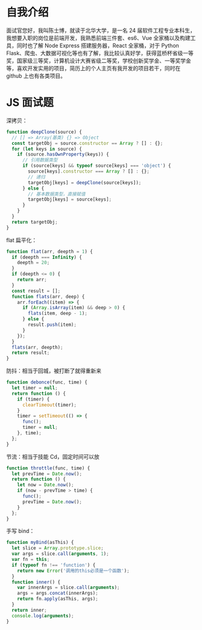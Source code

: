 # 自我介绍

面试官您好，我叫陈士博，就读于北华大学，是一名 24 届软件工程专业本科生，我想要入职的岗位是前端开发，我熟悉前端三件套、es6、Vue 全家桶以及构建工具，同时也了解 Node Express 搭建服务器，React 全家桶，对于 Python Flask、爬虫、大数据可视化等也有了解，我比较认真好学，获得蓝桥杯省级一等奖，国家级三等奖，计算机设计大赛省级二等奖，学校创新奖学金、一等奖学金 等，喜欢开发实用的项目，简历上的个人主页有我开发的项目若干，同时在 github 上也有各类项目。

# JS 面试题

深拷贝：

```js
function deepClone(source) {
  // [] => Array(基类) {} => Object
  const targetObj = source.constructor == Array ? [] : {};
  for (let keys in source) {
    if (source.hasOwnProperty(keys)) {
      // 引用数据类型
      if (source[keys] && typeof source[keys] === 'object') {
        source[keys].constructor === Array ? [] : {};
        // 递归
        targetObj[keys] = deepClone(source[keys]);
      } else {
        // 基本数据类型，直接赋值
        targetObj[keys] = source[keys];
      }
    }
  }
  return targetObj;
}
```

flat 扁平化：

```js
function flat(arr, deepth = 1) {
  if (deepth === Infinity) {
    deepth = 20;
  }
  if (deepth <= 0) {
    return arr;
  }
  const result = [];
  function flats(arr, deep) {
    arr.forEach((item) => {
      if (Array.isArray(item) && deep > 0) {
        flats(item, deep - 1);
      } else {
        result.push(item);
      }
    });
  }
  flats(arr, deepth);
  return result;
}
```

防抖：相当于回城，被打断了就得重新来

```js
function debonce(func, time) {
  let timer = null;
  return function () {
    if (timer) {
      clearTimeout(timer);
    }
    timer = setTimeout(() => {
      func();
      timer = null;
    }, time);
  };
}
```

节流：相当于技能 Cd，固定时间可以放

```js
function throttle(func, time) {
  let prevTime = Date.now();
  return function () {
    let now = Date.now();
    if (now - prevTime > time) {
      func();
      prevTime = Date.now();
    }
  };
}
```

手写 bind：

```js
function myBind(asThis) {
  let slice = Array.prototype.slice;
  var args = slice.call(arguments, 1);
  var fn = this;
  if (typeof fn !== 'function') {
    return new Error('调用的this必须是一个函数');
  }
  function inner() {
    var innerArgs = slice.call(arguments);
    args = args.concat(innerArgs);
    return fn.apply(asThis, args);
  }
  return inner;
  console.log(arguments);
}
```
